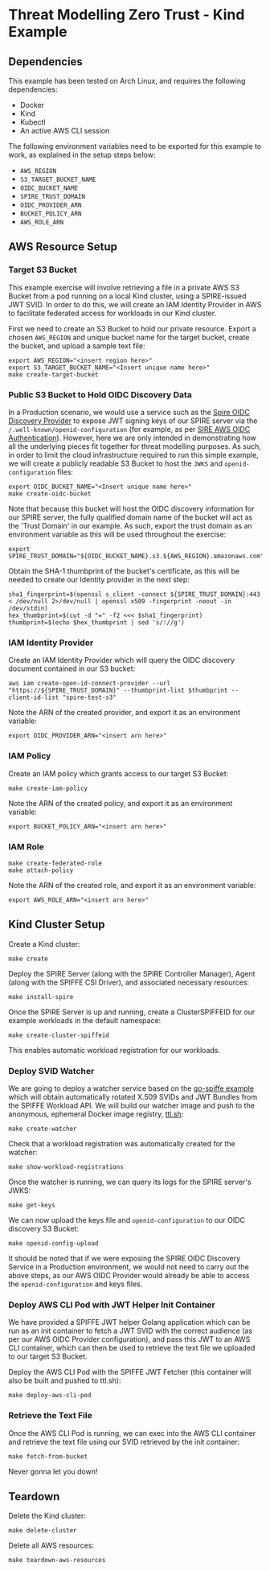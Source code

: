 # Threat Modelling Zero Trust - Kind Example

## Dependencies

This example has been tested on Arch Linux, and requires the following dependencies:
- Docker
- Kind
- Kubectl
- An active AWS CLI session

The following environment variables need to be exported for this example to work, as explained in the setup steps below:
- `AWS_REGION`
- `S3_TARGET_BUCKET_NAME`
- `OIDC_BUCKET_NAME`
- `SPIRE_TRUST_DOMAIN`
- `OIDC_PROVIDER_ARN`
- `BUCKET_POLICY_ARN`
- `AWS_ROLE_ARN`

## AWS Resource Setup

### Target S3 Bucket

This example exercise will involve retrieving a file in a private AWS S3 Bucket from a pod running on a local Kind cluster, using a SPIRE-issued JWT SVID. In order to do this, we will create an IAM Identity Provider in AWS to facilitate federated access for workloads in our Kind cluster. 

First we need to create an S3 Bucket to hold our private resource. Export a chosen `AWS_REGION` and unique bucket name for the target bucket, create the bucket, and upload a sample text file:
```
export AWS_REGION="<insert region here>"
export S3_TARGET_BUCKET_NAME="<Insert unique name here>"
make create-target-bucket
```

### Public S3 Bucket to Hold OIDC Discovery Data

In a Production scenario, we would use a service such as the [Spire OIDC Discovery Provider](https://github.com/spiffe/spire/blob/main/support/oidc-discovery-provider/README.md) to expose JWT signing keys of our SPIRE server via the `/.well-known/openid-configuration` (for example, as per [SIRE AWS OIDC Authentication](https://spiffe.io/docs/latest/keyless/oidc-federation-aws/)). However, here we are only intended in demonstrating how all the underlying pieces fit together for threat modelling purposes. As such, in order to limit the cloud infrastructure required to run this simple example, we will create a publicly readable S3 Bucket to host the `JWKS` and `openid-configuration` files:

```
export OIDC_BUCKET_NAME="<Insert unique name here>"
make create-oidc-bucket
```

Note that because this bucket will host the OIDC discovery information for our SPIRE server, the fully qualified domain name of the bucket will act as the 'Trust Domain' in our example. As such, export the trust domain as an environment variable as this will be used throughout the exercise:

```
export SPIRE_TRUST_DOMAIN="${OIDC_BUCKET_NAME}.s3.${AWS_REGION}.amazonaws.com"
```

Obtain the SHA-1 thumbprint of the bucket's certificate, as this will be needed to create our Identity provider in the next step:

```
sha1_fingerprint=$(openssl s_client -connect ${SPIRE_TRUST_DOMAIN}:443 < /dev/null 2>/dev/null | openssl x509 -fingerprint -noout -in /dev/stdin)
hex_thumbprint=$(cut -d "=" -f2 <<< $sha1_fingerprint)
thumbprint=$(echo $hex_thumbprint | sed 's/://g')
```
### IAM Identity Provider

Create an IAM Identity Provider which will query the OIDC discovery document contained in our S3 bucket:

```
aws iam create-open-id-connect-provider --url "https://${SPIRE_TRUST_DOMAIN}" --thumbprint-list $thumbprint --client-id-list "spire-test-s3"
```

Note the ARN of the created provider, and export it as an environment variable:

```
export OIDC_PROVIDER_ARN="<insert arn here>"
```

### IAM Policy

Create an IAM policy which grants access to our target S3 Bucket:
```
make create-iam-policy
```

Note the ARN of the created policy, and export it as an environment variable:
```
export BUCKET_POLICY_ARN="<insert arn here>"
```

### IAM Role

```
make create-federated-role
make attach-policy
```

Note the ARN of the created role, and export it as an environment variable:
```
export AWS_ROLE_ARN="<insert arn here>"
```

## Kind Cluster Setup

Create a Kind cluster:
```
make create
```

Deploy the SPIRE Server (along with the SPIRE Controller Manager), Agent (along with the SPIFFE CSI Driver), and associated necessary resources:
```
make install-spire
```

Once the SPIRE Server is up and running, create a ClusterSPIFFEID for our example workloads in the default namespace:
```
make create-cluster-spiffeid
```

This enables automatic workload registration for our workloads. 

### Deploy SVID Watcher

We are going to deploy a watcher service based on the [go-spiffe example](https://github.com/spiffe/go-spiffe/tree/main/v2/examples/spiffe-watcher) which will obtain automatically rotated X.509 SVIDs and JWT Bundles from the SPIFFE Workload API. We will build our watcher image and push to the anonymous, ephemeral Docker image registry, [ttl.sh](https://ttl.sh/):

```
make create-watcher
```

Check that a workload registration was automatically created for the watcher:
```
make show-workload-registrations
```

Once the watcher is running, we can query its logs for the SPIRE server's JWKS:
```
make get-keys
```

We can now upload the keys file and `openid-configuration` to our OIDC discovery S3 Bucket:
```
make openid-config-upload
```

It should be noted that if we were exposing the SPIRE OIDC Discovery Service in a Production environment, we would not need to carry out the above steps, as our AWS OIDC Provider would already be able to access the `openid-configuration` and keys files. 

### Deploy AWS CLI Pod with JWT Helper Init Container

We have provided a SPIFFE JWT helper Golang application which can be run as an init container to fetch a JWT SVID with the correct audience (as per our AWS OIDC Provider configuration), and pass this JWT to an AWS CLI container, which can then be used to retrieve the text file we uploaded to our target S3 Bucket. 

Deploy the AWS CLI Pod with the SPIFFE JWT Fetcher (this container will also be built and pushed to ttl.sh):
```
make deploy-aws-cli-pod
```

### Retrieve the Text File

Once the AWS CLI Pod is running, we can exec into the AWS CLI container and retrieve the text file using our SVID retrieved by the init container:
```
make fetch-from-bucket
```

Never gonna let you down!

## Teardown

Delete the Kind cluster:
```
make delete-cluster
```

Delete all AWS resources:
```
make teardown-aws-resources
```







